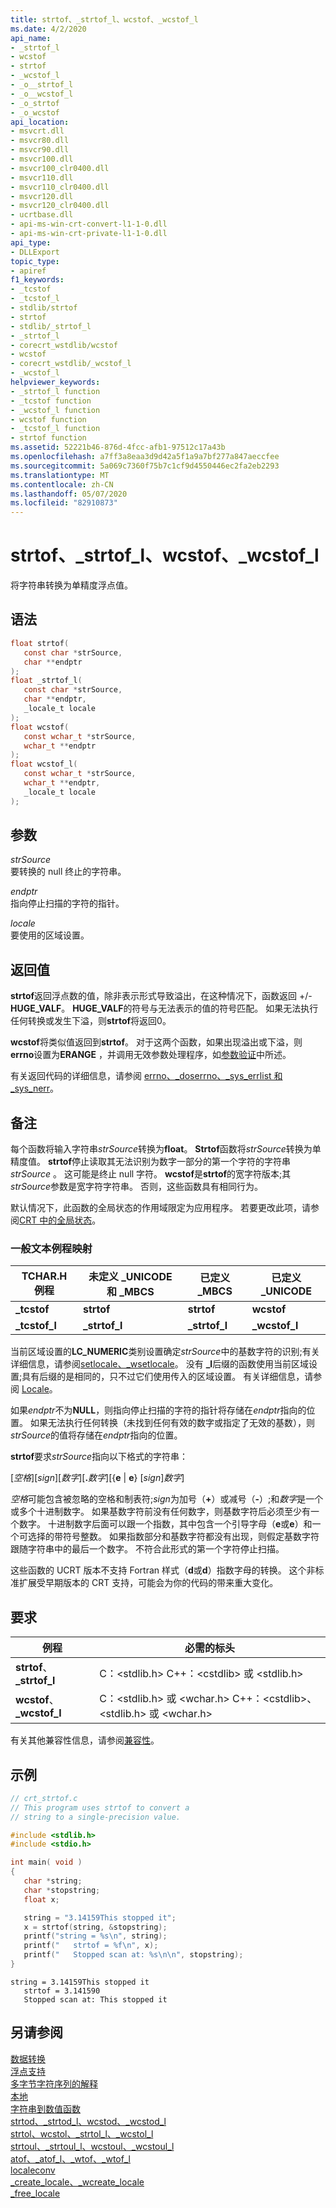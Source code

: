 ```yaml
---
title: strtof、_strtof_l、wcstof、_wcstof_l
ms.date: 4/2/2020
api_name:
- _strtof_l
- wcstof
- strtof
- _wcstof_l
- _o__strtof_l
- _o__wcstof_l
- _o_strtof
- _o_wcstof
api_location:
- msvcrt.dll
- msvcr80.dll
- msvcr90.dll
- msvcr100.dll
- msvcr100_clr0400.dll
- msvcr110.dll
- msvcr110_clr0400.dll
- msvcr120.dll
- msvcr120_clr0400.dll
- ucrtbase.dll
- api-ms-win-crt-convert-l1-1-0.dll
- api-ms-win-crt-private-l1-1-0.dll
api_type:
- DLLExport
topic_type:
- apiref
f1_keywords:
- _tcstof
- _tcstof_l
- stdlib/strtof
- strtof
- stdlib/_strtof_l
- _strtof_l
- corecrt_wstdlib/wcstof
- wcstof
- corecrt_wstdlib/_wcstof_l
- _wcstof_l
helpviewer_keywords:
- _strtof_l function
- _tcstof function
- _wcstof_l function
- wcstof function
- _tcstof_l function
- strtof function
ms.assetid: 52221b46-876d-4fcc-afb1-97512c17a43b
ms.openlocfilehash: a7ff3a8eaa3d9d42a5f1a9a7bf277a847aeccfee
ms.sourcegitcommit: 5a069c7360f75b7c1cf9d4550446ec2fa2eb2293
ms.translationtype: MT
ms.contentlocale: zh-CN
ms.lasthandoff: 05/07/2020
ms.locfileid: "82910873"
---
```

# <a name="strtof-_strtof_l-wcstof-_wcstof_l"></a>strtof、_strtof_l、wcstof、_wcstof_l

将字符串转换为单精度浮点值。

## <a name="syntax"></a>语法

```C
float strtof(
   const char *strSource,
   char **endptr
);
float _strtof_l(
   const char *strSource,
   char **endptr,
   _locale_t locale
);
float wcstof(
   const wchar_t *strSource,
   wchar_t **endptr
);
float wcstof_l(
   const wchar_t *strSource,
   wchar_t **endptr,
   _locale_t locale
);
```

## <a name="parameters"></a>参数

*strSource*<br/>
要转换的 null 终止的字符串。

*endptr*<br/>
指向停止扫描的字符的指针。

*locale*<br/>
要使用的区域设置。

## <a name="return-value"></a>返回值

**strtof**返回浮点数的值，除非表示形式导致溢出，在这种情况下，函数返回 +/-**HUGE_VALF**。 **HUGE_VALF**的符号与无法表示的值的符号匹配。 如果无法执行任何转换或发生下溢，则**strtof**将返回0。

**wcstof**将类似值返回到**strtof**。 对于这两个函数，如果出现溢出或下溢，则**errno**设置为**ERANGE** ，并调用无效参数处理程序，如[参数验证](../../c-runtime-library/parameter-validation.md)中所述。

有关返回代码的详细信息，请参阅 [errno、_doserrno、_sys_errlist 和 _sys_nerr](../../c-runtime-library/errno-doserrno-sys-errlist-and-sys-nerr.md)。

## <a name="remarks"></a>备注

每个函数将输入字符串*strSource*转换为**float**。 **Strtof**函数将*strSource*转换为单精度值。 **strtof**停止读取其无法识别为数字一部分的第一个字符的字符串*strSource* 。 这可能是终止 null 字符。 **wcstof**是**strtof**的宽字符版本;其*strSource*参数是宽字符字符串。 否则，这些函数具有相同行为。

默认情况下，此函数的全局状态的作用域限定为应用程序。 若要更改此项，请参阅[CRT 中的全局状态](../global-state.md)。

### <a name="generic-text-routine-mappings"></a>一般文本例程映射

|TCHAR.H 例程|未定义 _UNICODE 和 _MBCS|已定义 _MBCS|已定义 _UNICODE|
|---------------------|------------------------------------|--------------------|-----------------------|
|**_tcstof**|**strtof**|**strtof**|**wcstof**|
|**_tcstof_l**|**_strtof_l**|**_strtof_l**|**_wcstof_l**|

当前区域设置的**LC_NUMERIC**类别设置确定*strSource*中的基数字符的识别;有关详细信息，请参阅[setlocale、_wsetlocale](setlocale-wsetlocale.md)。 没有 **_l**后缀的函数使用当前区域设置;具有后缀的是相同的，只不过它们使用传入的区域设置。 有关详细信息，请参阅 [Locale](../../c-runtime-library/locale.md)。

如果*endptr*不为**NULL**，则指向停止扫描的字符的指针将存储在*endptr*指向的位置。 如果无法执行任何转换（未找到任何有效的数字或指定了无效的基数），则*strSource*的值将存储在*endptr*指向的位置。

**strtof**要求*strSource*指向以下格式的字符串：

[*空格*][*sign*][*数字*][__.__*数字*][{**e** &#124; **e**} [*sign*]*数字*]

*空格*可能包含被忽略的空格和制表符;*sign*为加号（**+**）或减号（**-**）;和*数字*是一个或多个十进制数字。 如果基数字符前没有任何数字，则基数字符后必须至少有一个数字。 十进制数字后面可以跟一个指数，其中包含一个引导字母（**e**或**e**）和一个可选择的带符号整数。 如果指数部分和基数字符都没有出现，则假定基数字符跟随字符串中的最后一个数字。 不符合此形式的第一个字符停止扫描。

这些函数的 UCRT 版本不支持 Fortran 样式（**d**或**d**）指数字母的转换。 这个非标准扩展受早期版本的 CRT 支持，可能会为你的代码的带来重大变化。

## <a name="requirements"></a>要求

|例程|必需的标头|
|-------------|---------------------|
|**strtof**、 **_strtof_l**|C：\<stdlib.h> C++：&lt;cstdlib> 或 \<stdlib.h>|
|**wcstof**、 **_wcstof_l**|C：\<stdlib.h> 或 \<wchar.h> C++：&lt;cstdlib>、\<stdlib.h> 或 \<wchar.h>|

有关其他兼容性信息，请参阅[兼容性](../../c-runtime-library/compatibility.md)。

## <a name="example"></a>示例

```C
// crt_strtof.c
// This program uses strtof to convert a
// string to a single-precision value.

#include <stdlib.h>
#include <stdio.h>

int main( void )
{
   char *string;
   char *stopstring;
   float x;

   string = "3.14159This stopped it";
   x = strtof(string, &stopstring);
   printf("string = %s\n", string);
   printf("   strtof = %f\n", x);
   printf("   Stopped scan at: %s\n\n", stopstring);
}
```

```Output
string = 3.14159This stopped it
   strtof = 3.141590
   Stopped scan at: This stopped it
```

## <a name="see-also"></a>另请参阅

[数据转换](../../c-runtime-library/data-conversion.md)<br/>
[浮点支持](../../c-runtime-library/floating-point-support.md)<br/>
[多字节字符序列的解释](../../c-runtime-library/interpretation-of-multibyte-character-sequences.md)<br/>
[本地](../../c-runtime-library/locale.md)<br/>
[字符串到数值函数](../../c-runtime-library/string-to-numeric-value-functions.md)<br/>
[strtod、_strtod_l、wcstod、_wcstod_l](strtod-strtod-l-wcstod-wcstod-l.md)<br/>
[strtol、wcstol、_strtol_l、_wcstol_l](strtol-wcstol-strtol-l-wcstol-l.md)<br/>
[strtoul、_strtoul_l、wcstoul、_wcstoul_l](strtoul-strtoul-l-wcstoul-wcstoul-l.md)<br/>
[atof、_atof_l、_wtof、_wtof_l](atof-atof-l-wtof-wtof-l.md)<br/>
[localeconv](localeconv.md)<br/>
[_create_locale、_wcreate_locale](create-locale-wcreate-locale.md)<br/>
[_free_locale](free-locale.md)<br/>
